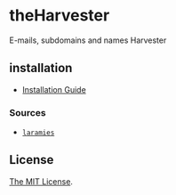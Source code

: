 # theHarvester
E-mails, subdomains and names Harvester



## installation
- [Installation Guide](https://github.com/laramies/theHarvester/wiki/Installation)



### Sources

- [`laramies`](https://github.com/laramies/theHarvester)


## License

[The MIT License](LICENSE).